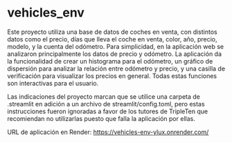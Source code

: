 # vehicles_env

Este proyecto utiliza una base de datos de coches en venta, con distintos datos como el precio, días que lleva el coche en venta, color, año, precio, modelo, y la cuenta del odómetro. Para simplicidad, en la aplicación web se analizaron principalmente los datos de precio y odómetro. La aplicación da la funcionalidad de crear un histograma para el odómetro, un gráfico de dispersión para analizar la relación entre odómetro y precio, y una casilla de verificación para visualizar los precios en general. Todas estas funciones son interactivas para el usuario.

Las indicaciones del proyecto marcan que se utilice una carpeta de .streamlit en adición a un archivo de streamlit/config.toml, pero estas instrucciones fueron ignoradas a favor de los tutores de TripleTen que recomiendan no utilizarlas puesto que falla la aplicación por ellas.

URL de aplicación en Render: https://vehicles-env-ylux.onrender.com/